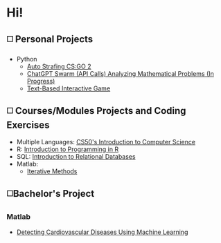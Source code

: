# Hi!

## ◻️ Personal Projects
- Python
  - [Auto Strafing CS:GO 2](https://github.com/PadTo/Auto_Counter_Strafing_cs_go_2)
  - [ChatGPT Swarm (API Calls) Analyzing Mathematical Problems (In Progress)](https://github.com/PadTo/OpenAi_Swarm)
  - [Text-Based Interactive Game](https://github.com/PadTo/Text_Based_Escape_Room)

## ◻️ Courses/Modules Projects and Coding Exercises 

- Multiple Languages: [CS50's Introduction to Computer Science](https://github.com/PadTo/CS50--Course-)
- R: [Introduction to Programming in R](https://github.com/PadTo/Programming-in-R)
- SQL: [Introduction to Relational Databases](https://github.com/PadTo/Introduction-Relational-Databases--SQL-)
- Matlab:
  - [Iterative Methods](https://github.com/PadTo/ITERATIVE_METHODS-Matlab-)

## ◻️Bachelor's Project 
### Matlab
- [Detecting Cardiovascular Diseases Using Machine Learning](https://github.com/PadTo/Detecting-CVDs-Using-ML-MATLAB/tree/main)
